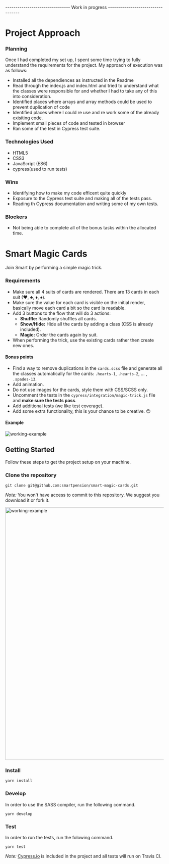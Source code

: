 
-------------------------------- Work in progress ----------------------------------


# Project Approach 

### Planning 
Once I had completed my set up, I spent some time trying to fully understand the requirements for the project. My approach of execution was as follows: 
- Installed all the dependiences as instructed in the Readme 
- Read through the index.js and index.html and tried to understand what the classes were responsible for and whether I had to take any of this into consideration. 
- Identified places where arrays and array methods could be used to prevent duplication of code
- Identified places where I could re use and re work some of the already exisiting code. 
- Implement small pieces of code and tested in browser
- Ran some of the test in Cypress test suite. 


### Technologies Used
- HTML5
- CSS3
- JavaScript (ES6)
- cypress(used to run tests)


### Wins 

- Identifying how to make my code efficent quite quickly 
- Exposure to the Cypress test suite and making all of the tests pass.
- Reading th Cypress documentation and writing some of my own tests.  


### Blockers 
- Not being able to complete all of the bonus tasks within the allocated time. 





# Smart Magic Cards
Join Smart by performing a simple magic trick.

### Requirements
- Make sure all 4 suits of cards are rendered. There are 13 cards in each suit (♥,   ♣, ♦, ♠).
- Make sure the value for each card is visible on the initial render, basically move each card a bit so the card is readable.
- Add 3 buttons to the flow that will do 3 actions:
  - **Shuffle:** Randomly shuffles all cards.
  - **Show/Hide:** Hide all the cards by adding a class (CSS is already included).
  - **Magic:** Order the cards again by suit.
- When performing the trick, use the existing cards rather then create new ones.

#### Bonus points
  - Find a way to remove duplications in the `cards.scss` file and generate all the classes automatically for the cards: `.hearts-1`, `.hearts-2`, ... , `.spades-13`.
  - Add animation.
  - Do not use images for the cards, style them with CSS/SCSS only.
  - Uncomment the tests in the `cypress/integration/magic-trick.js` file and **make sure the tests pass**.
  - Add additional tests (we like test coverage).
  - Add some extra functionality, this is your chance to be creative. 😉

#### Example
<img src="assets/working-example.gif" alt="working-example">

## Getting Started
Follow these steps to get the project setup on your machine.

### Clone the repository
```
git clone git@github.com:smartpension/smart-magic-cards.git
```
_Note:_ You won't have access to commit to this repository. We suggest you download it or fork it.

<img src="assets/fork-example.png" alt="working-example" width="800">

### Install
```
yarn install
```

### Develop
In order to use the SASS compiler, run the following command.
```
yarn develop
```

### Test
In order to run the tests, run the folowing command.
```
yarn test
```
_Note:_ [Cypress.io](https://www.cypress.io/) is included in the project and all tests will run on Travis CI.
